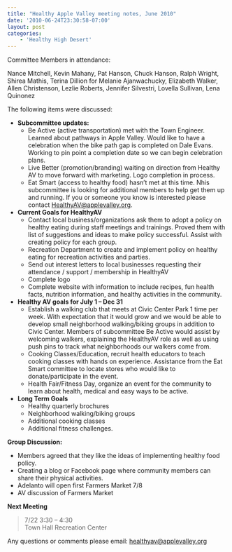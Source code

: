 ```yaml
---
title: "Healthy Apple Valley meeting notes, June 2010"
date: '2010-06-24T23:30:58-07:00'
layout: post
categories:
    - 'Healthy High Desert'
---
```


Committee Members in attendance:

Nance Mitchell, Kevin Mahany, Pat Hanson, Chuck Hanson, Ralph Wright, Shirea Mathis, Terina Dillion for Melanie Ajanwachucky, Elizabeth Walker, Allen Christenson, Lezlie Roberts, Jennifer Silvestri, Lovella Sullivan, Lena Quinonez

The following items were discussed:

- **Subcommittee updates:**
    - Be Active (active transportation) met with the Town Engineer. Learned about pathways in Apple Valley. Would like to have a celebration when the bike path gap is completed on Dale Evans. Working to pin point a completion date so we can begin celebration plans.
    - Live Better (promotion/branding) waiting on direction from Healthy AV to move forward with marketing. Logo completion in process.
    - Eat Smart (access to healthy food) hasn’t met at this time. Nhis subcommittee is looking for additional members to help get them up and running. If you or someone you know is interested please contact HealthyAV@applevalley.org.
- **Current Goals for HealthyAV**
    - Contact local business/organizations ask them to adopt a policy on healthy eating during staff meetings and trainings. Proved them with list of suggestions and ideas to make policy successful. Assist with creating policy for each group.
    - Recreation Department to create and implement policy on healthy eating for recreation activities and parties.
    - Send out interest letters to local businesses requesting their attendance / support / membership in HealthyAV
    - Complete logo
    - Complete website with information to include recipes, fun health facts, nutrition information, and healthy activities in the community.
- **Healthy AV goals for July 1 – Dec 31**
    - Establish a walking club that meets at Civic Center Park 1 time per week. With expectation that it would grow and we would be able to develop small neighborhood walking/biking groups in addition to Civic Center. Members of subcommittee Be Active would assist by welcoming walkers, explaining the HealthyAV role as well as using push pins to track what neighborhoods our walkers come from.
    - Cooking Classes/Education, recruit health educators to teach cooking classes with hands on experience. Assistance from the Eat Smart committee to locate stores who would like to donate/participate in the event.
    - Health Fair/Fitness Day, organize an event for the community to learn about health, medical and easy ways to be active.
- **Long Term Goals**
    - Healthy quarterly brochures
    - Neighborhood walking/biking groups
    - Additional cooking classes
    - Additional fitness challenges.

**Group Discussion:**

- Members agreed that they like the ideas of implementing healthy food policy.
- Creating a blog or Facebook page where community members can share their physical activities.
- Adelanto will open first Farmers Market 7/8
- AV discussion of Farmers Market

**Next Meeting**

> 7/22 3:30 – 4:30  
> Town Hall Recreation Center

Any questions or comments please email: healthyav@applevalley.org